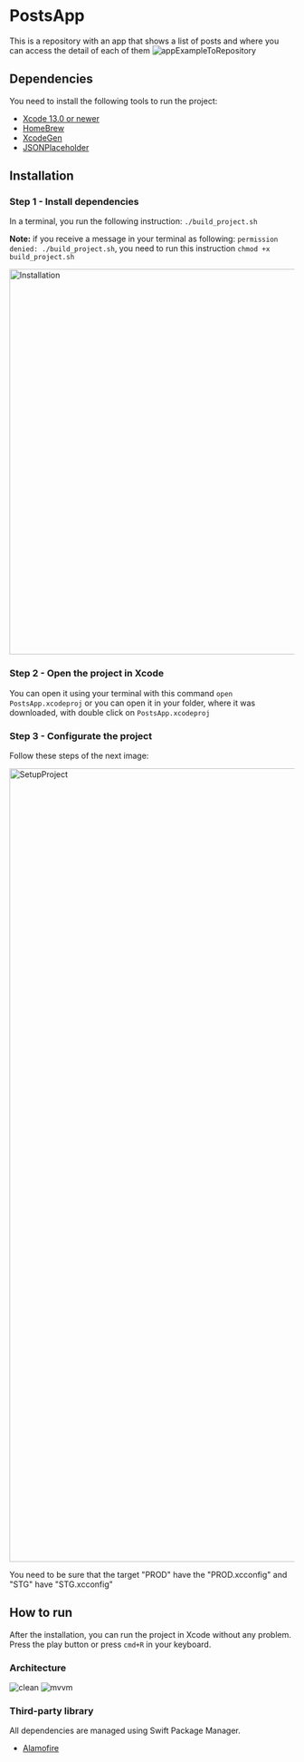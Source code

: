 # PostsApp
This is a repository with an app that shows a list of posts and where you can access the detail of each of them
![appExampleToRepository](https://user-images.githubusercontent.com/4505476/136741486-87965c38-485f-4473-8db8-af863e9dfe08.gif)


## Dependencies
You need to install the following tools to run the project:
- [Xcode 13.0 or newer](https://developer.apple.com/download)
- [HomeBrew](https://brew.sh/)
- [XcodeGen](https://github.com/yonaskolb/XcodeGen#installing)
- [JSONPlaceholder](https://jsonplaceholder.typicode.com/)

## Installation

### Step 1 - Install dependencies
In a terminal, you run the following instruction: `./build_project.sh` 

**Note:** if you receive a message in your terminal as following: `permission denied: ./build_project.sh`, you need to run this instruction `chmod +x build_project.sh` 

<img width="680" alt="Installation" src="https://user-images.githubusercontent.com/4505476/136675275-b41b3c17-0f9b-4d1b-88ec-302aaf73fafa.png">


### Step 2 - Open the project in Xcode
You can open it using your terminal with this command `open PostsApp.xcodeproj` or you can open it in your folder, where it was downloaded, with double click on `PostsApp.xcodeproj`

### Step 3 - Configurate the project
Follow these steps of the next image:

<img width="1400" alt="SetupProject" src="https://user-images.githubusercontent.com/4505476/136675356-1da95653-3938-46d4-b040-6f304c8bda7a.png">

You need to be sure that the target "PROD" have the "PROD.xcconfig" and "STG" have "STG.xcconfig"

## How to run
After the installation, you can run the project in Xcode without any problem. Press the play button or press `cmd+R` in your keyboard.

### Architecture

![clean](https://user-images.githubusercontent.com/4505476/136741587-947c4f5b-b4c9-46d8-b0f7-73fd4121fb74.jpeg)
![mvvm](https://user-images.githubusercontent.com/4505476/136741596-a9f36ac7-4824-41db-9d5a-bc50e60bbadf.jpeg)

### Third-party library
All dependencies are managed using Swift Package Manager.

- [Alamofire](https://github.com/Alamofire/Alamofire)
